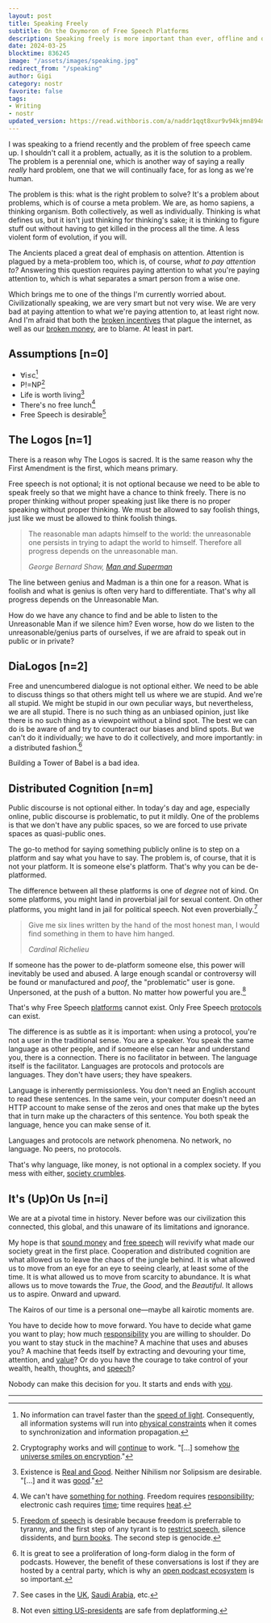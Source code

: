 ```yaml
---
layout: post
title: Speaking Freely
subtitle: On the Oxymoron of Free Speech Platforms
description: Speaking freely is more important than ever, offline and online.
date: 2024-03-25
blocktime: 836245
image: "/assets/images/speaking.jpg"
redirect_from: "/speaking"
author: Gigi
category: nostr
favorite: false
tags:
- Writing
- nostr
updated_version: https://read.withboris.com/a/naddr1qqt8xur9v94kjmn894n8yet9d3uj6mmwd35kuegzyphydppzm7m554ecwq4gsgaek2qk32atse2l4t9ks57dpms4mmhfxqcyqqq823cdawm6v
---
```



I was speaking to a friend recently and the problem of free speech came up. I
shouldn't call it a problem, actually, as it is the solution to a problem. The
problem is a perennial one, which is another way of saying a really _really_
hard problem, one that we will continually face, for as long as we're human.

The problem is this: what is the right problem to solve? It's a problem about
problems, which is of course a meta problem. We are, as homo sapiens, a thinking
organism. Both collectively, as well as individually. Thinking is what defines
us, but it isn't just thinking for thinking's sake; it is thinking to figure
stuff out without having to get killed in the process all the time. A less
violent form of evolution, if you will.

The Ancients placed a great deal of emphasis on attention. Attention is plagued
by a meta-problem too, which is, of course, _what to pay attention to?_
Answering this question requires paying attention to what you're paying
attention to, which is what separates a smart person from a wise one.

Which brings me to one of the things I'm currently worried about.
Civilizationally speaking, we are very smart but not very wise.  We are very bad
at paying attention to what we're paying attention to, at least right now. And
I'm afraid that both the [broken incentives](/vew) that plague the internet, as
well as our [broken money](https://bitcoin-resources.com/books/broken-money),
are to blame. At least in part.

## Assumptions [n=0]

- ∀i≤c[^1]
- P!=NP[^2]
- Life is worth living[^3]
- There's no free lunch[^4]
- Free Speech is desirable[^5]

## The Logos [n=1]

There is a reason why The Logos is sacred. It is the same reason why the First
Amendment is the first, which means primary.

Free speech is not optional; it is not optional because we need to be able to
speak freely so that we might have a chance to think freely. There is no proper
thinking without proper speaking just like there is no proper speaking without
proper thinking. We must be allowed to say foolish things, just like we must be
allowed to think foolish things.

> The reasonable man adapts himself to the world: the unreasonable one persists
> in trying to adapt the world to himself. Therefore all progress depends on the
> unreasonable man.
>
><cite>George Bernard Shaw, [Man and Superman](https://www.goodreads.com/work/quotes/376394)</cite>

The line between genius and Madman is a thin one for a reason. What is foolish
and what is genius is often very hard to differentiate. That's why all progress
depends on the Unreasonable Man.

How do we have any chance to find and be able to listen to the Unreasonable Man
if we silence him? Even worse, how do we listen to the unreasonable/genius parts
of ourselves, if we are afraid to speak out in public or in private?

## DiaLogos [n=2]

Free and unencumbered dialogue is not optional either. We need to be able to
discuss things so that others might tell us where we are stupid. And we're all
stupid. We might be stupid in our own peculiar ways, but nevertheless, we are
all stupid. There is no such thing as an unbiased opinion, just like there is no
such thing as a viewpoint without a blind spot. The best we can do is be aware
of and try to counteract our biases and blind spots. But we can't do it
individually; we have to do it collectively, and more importantly: in a
distributed fashion.[^podcasts]

[^podcasts]: It is great to see a proliferation of long-form dialog in the form of podcasts. However, the benefit of these conversations is lost if they are hosted by a central party, which is why an [open podcast ecosystem](https://newpodcastapps.com) is so important.

Building a Tower of Babel is a bad idea.

## Distributed Cognition [n=m]

Public discourse is not optional either. In today's day and age, especially
online, public discourse is problematic, to put it mildly. One of the problems
is that we don't have any public spaces, so we are forced to use private spaces
as quasi-public ones.

The go-to method for saying something publicly online is to step on a platform
and say what you have to say. The problem is, of course, that it is not your
platform. It is someone else's platform. That's why you can be de-platformed.

The difference between all these platforms is one of _degree_ not of kind. On
some platforms, you might land in proverbial jail for sexual content. On other
platforms, you might land in jail for political speech. Not even proverbially.[^jail]

[^jail]: See cases in the [UK](https://archive.is/OQ1LC), [Saudi Arabia](https://archive.is/co19A), etc.

> Give me six lines written by the hand of the most honest man, I would find
> something in them to have him hanged.
>
><cite>Cardinal Richelieu</cite>

If someone has the power to de-platform someone else, this power will inevitably
be used and abused. A large enough scandal or controversy will be found or
manufactured and _*poof*_, the "problematic" user is gone. Unpersoned, at the
push of a button. No matter how powerful you are.[^trump]

[^trump]: Not even [sitting US-presidents](https://archive.is/0LvLe) are safe from deplatforming.

That's why Free Speech
[platforms](https://twitter.com/dergigi/status/1508217667768963075) cannot
exist. Only Free Speech
[protocols](https://njump.me/nevent1qqsz9fgdac7yvs7z07sx92zf2rkldgnfav2rkce03gdm95efzyfgg4szyphydppzm7m554ecwq4gsgaek2qk32atse2l4t9ks57dpms4mmhfxt5xvet)
can exist.

The difference is as subtle as it is important: when using a protocol, you're
not a user in the traditional sense. You are a speaker. You speak the same
language as other people, and if someone else can hear and understand you, there
is a connection. There is no facilitator in between. The language itself is the
facilitator. Languages are protocols and protocols are languages. They don't
have users; they have speakers.

Language is inherently permissionless. You don't need an English account to read
these sentences. In the same vein, your computer doesn't need an HTTP account to
make sense of the zeros and ones that make up the bytes that in turn make up the
characters of this sentence. You both speak the language, hence you can make
sense of it.

Languages and protocols are network phenomena. No network, no language. No
peers, no protocols.

That's why language, like money, is not optional in a complex society. If you
mess with either, [society
crumbles](https://bitcoin-resources.com/books/when-money-dies).

## It's (Up)On Us [n=i]

We are at a pivotal time in history. Never before was our civilization this
connected, this global, and this unaware of its limitations and ignorance.

My hope is that [sound money](https://bitcoin-resources.com/) and [free
speech](https://nostr-resources.com/) will revivify what made our society great
in the first place. Cooperation and distributed cognition are what allowed us to
leave the chaos of the jungle behind. It is what allowed us to move from an eye
for an eye to seeing clearly, at least some of the time. It is what allowed us
to move from scarcity to abundance. It is what allows us to move towards the
_True_, the _Good_, and the _Beautiful_. It allows us to aspire. Onward and
upward.

The Kairos of our time is a personal one—maybe all kairotic moments are.

You have to decide how to move forward. You have to decide what game you want to
play; how much [responsibility](/responsibility) you are willing to shoulder. Do
you want to stay stuck in the machine? A machine that uses and abuses you? A
machine that feeds itself by extracting and devouring your time, attention, and
[value](/value)? Or do you have the courage to take control of your wealth,
health, thoughts, and [speech](/speech)?

Nobody can make this decision for you.  It starts and ends with [you](https://nostr.org/).

---

[^1]: No information can travel faster than the [speed of light](https://en.wikipedia.org/wiki/Speed_of_light#Upper_limit_on_speeds). Consequently, all information systems will run into [physical constraints](/threads/physical-limits) when it comes to synchronization and information propagation.
[^2]: Cryptography works and will [continue](https://en.wikipedia.org/wiki/P_versus_NP_problem#P_%E2%89%A0_NP) to work. "[...] somehow [the universe smiles on encryption](https://bitcoin-resources.com/books/cypherpunks)."
[^3]: Existence is [Real and Good](https://www.goodreads.com/book/show/40311194). Neither Nihilism nor Solipsism are desirable. "[...] and it was [good](https://en.wikipedia.org/wiki/Life_Is_Worth_Living)."
[^4]: We can't have [something for nothing](https://en.wikipedia.org/wiki/First_law_of_thermodynamics). Freedom requires [responsibility](https://archive.is/U6iJ4); electronic cash requires [time](/time); time requires [heat](/threads/time-requires-heat).
[^5]: [Freedom of speech](https://en.wikipedia.org/wiki/Freedom_of_speech) is desirable because freedom is preferrable to tyranny, and the first step of any tyrant is to [restrict speech](https://bitcoin-resources.com/books/nineteen-eighty-four1984), silence dissidents, and [burn books](https://bitcoin-resources.com/books/fahrenheit451). The second step is genocide.
